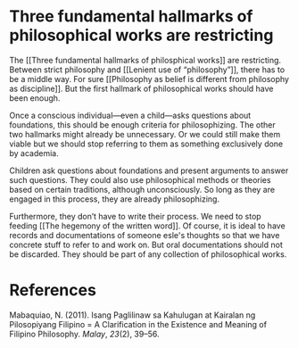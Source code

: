 # Three fundamental hallmarks of philosophical works are restricting

The [[Three fundamental hallmarks of philosphical works]] are restricting. Between strict philosophy and [[Lenient use of “philosophy”]], there has to be a middle way. For sure [[Philosophy as belief is different from philosophy as discipline]]. But the first hallmark of philosophical works should have been enough.

Once a conscious individual—even a child—asks questions about foundations, this should be enough criteria for philosophizing. The other two hallmarks might already be unnecessary. Or we could still make them viable but we should stop referring to them as something exclusively done by academia.

Children ask questions about foundations and present arguments to answer such questions. They could also use philosophical methods or theories based on certain traditions, although unconsciously. So long as they are engaged in this process, they are already philosophizing.

Furthermore, they don’t have to write their process. We need to stop feeding [[The hegemony of the written word]]. Of course, it is ideal to have records and documentations of someone esle's thoughts so that we have concrete stuff to refer to and work on. But oral documentations should not be discarded. They should be part of any collection of philosophical works.

# References

Mabaquiao, N. (2011). Isang Paglilinaw sa Kahulugan at Kairalan ng Pilosopiyang Filipino = A Clarification in the Existence and Meaning of Filipino Philosophy. *Malay*, *23*(2), 39–56.

